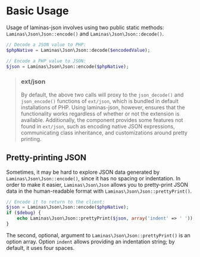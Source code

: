 # Basic Usage

Usage of laminas-json involves using two public static methods:
`Laminas\Json\Json::encode()` and `Laminas\Json\Json::decode()`.

```php
// Decode a JSON value to PHP:
$phpNative = Laminas\Json\Json::decode($encodedValue);

// Encode a PHP value to JSON:
$json = Laminas\Json\Json::encode($phpNative);
```

<!-- <!-- markdownlint-disable-next-line MD001 -->
> ### ext/json
>
> By default, the above two calls will proxy to the `json_decode()` and
> `json_encode()` functions of `ext/json`, which is bundled in default
> installations of PHP. Using laminas-json, however, ensures that the functionality
> works regardless of whether or not the extension is available. Additionally,
> the component provides some features not found in `ext/json`, such as
> encoding native JSON expressions, communicating class inheritance, and
> customizations around pretty printing.

## Pretty-printing JSON

Sometimes, it may be hard to explore JSON data generated by
`Laminas\Json\Json::encode()`, since it has no spacing or indentation. In order to
make it easier, `Laminas\Json\Json` allows you to pretty-print JSON data in the
human-readable format with `Laminas\Json\Json::prettyPrint()`.

```php
// Encode it to return to the client:
$json = Laminas\Json\Json::encode($phpNative);
if ($debug) {
    echo Laminas\Json\Json::prettyPrint($json, array('indent' => ' '));
}
```

The second, optional, argument to `Laminas\Json\Json::prettyPrint()` is an option
array. Option `indent` allows providing an indentation string; by default, it
uses four spaces.
